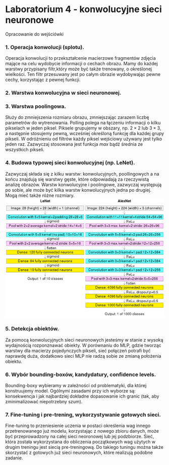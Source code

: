 # Laboratorium 4 - konwolucyjne sieci neuronowe
Opracowanie do wejściówki


### 1. Operacja konwolucji (splotu).
Operacja konwolucji to przekształcenie macierzowe fragmentów zdjęcia mające na celu wydobycie informacji o cechach obrazu. Mamy do każdej warstwy przypisany filtr,który może być także trenowany, o określonej wielkości. Ten filtr przesuwany jest po całym obrazie wydobywając pewne cechy, korzystając z pewnej funkcji.


### 2. Warstwa konwolucyjna w sieci neuronowej.


### 3. Warstwa poolingowa.
Służy do zmniejszenia rozmiaru obrazu, zmniejszając zarazem liczbę parametrów do wytrenowania. Polling polega na łączeniu informacji o kilku pikselach w jeden piksel. Piksele grupujemy w obszary, np. $2 \times 2$ lub $3 \times 3$, a następnie stosujemy pewną, wcześniej określoną funkcję dla każdej grupy pikseli. W odróżnieniu od filtrów każdy piksel wejściowy używany jest tylko jeden raz. Zazwyczaj stosowana jest funkcja $max$ bądź średnia ze wszystkich pikseli.

### 4. Budowa typowej sieci konwolucyjnej (np. LeNet).
Zazwyczaj składa się z kilku warstw: konwolucyjnych, poollingowych a na końcu znajdują się warstwy gęste, które odpowiadają za rzeczywistą analizę obrazów. Warstw konwolucyjne i poolingowe, zazwyczaj występują po sobie, ale może być kilka warstw konwolucyjnych jedna po drugiej. Mogą mieć także różne rozmiary.
![CNN example layers](./cnn_example_layers.png)

### 5. Detekcja obiektów.
Za pomocą konwolucyjnych sieci neuronowych jesteśmy w stanie z wysoką wydajnością rozponznawać obiekty. W porównaniu do MLP, gdzie tworząc warstwy dla macierzy pojedynczych pikseli, sieć połączeń potrafi być naprawdę duża, dodatkowo sieci MLP nie radzą sobie ze zmianą położenia obiektu.

### 6. Wybór bounding-boxów, kandydatury, confidence levels.
Bounding-boxy wybieramy w zależności od problematyki, dla której konstruujemy model. Ogólnymi zasadami przy ich wyborze są: konsekwencja i jak najbardziej dokładne dopasowanie ich granic (tak, aby zminimalizować niepotrzebny szum).

### 7. Fine-tuning i pre-trening, wykorzystywanie gotowych sieci.
Fine-tuning to przeniesienie uczenia w postaci określenia wag innego przetrenowanego już modelu, korzystając z nowego zbioru danych, może być przeprowadzony na całej sieci neoronowej lub jej podzbiorze. Sieć, która została wykorzystana do obliczenia początkowych wag użytych w drugim treningu jest siecią pre-treningową. Do takiego tuningu można także skorzystać z gotowych już sieci neuronowych, które realizują podobne zadanie.
